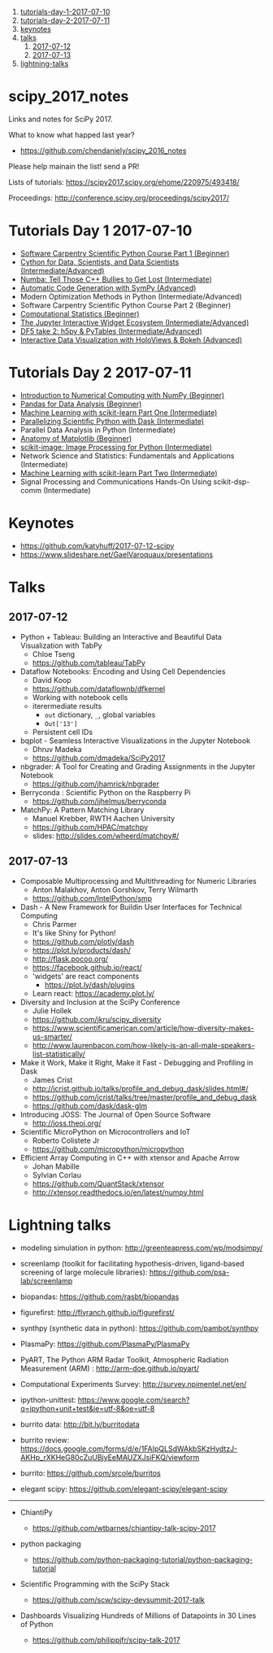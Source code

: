 1. [tutorials-day-1-2017-07-10](https://github.com/chendaniely/scipy_2017_notes#tutorials-day-1-2017-07-10)
2. [tutorials-day-2-2017-07-11](https://github.com/chendaniely/scipy_2017_notes#tutorials-day-2-2017-07-11)
3. [keynotes](https://github.com/chendaniely/scipy_2017_notes#keynotes)
4. [talks](https://github.com/chendaniely/scipy_2017_notes#talks)
    1. [2017-07-12](https://github.com/chendaniely/scipy_2017_notes#2017-07-12)
    2. [2017-07-13](https://github.com/chendaniely/scipy_2017_notes/blob/master/README.md#2017-07-13)
5. [lightning-talks](https://github.com/chendaniely/scipy_2017_notes#lightning-talks)

# scipy_2017_notes
Links and notes for SciPy 2017.

What to know what happed last year?

- https://github.com/chendaniely/scipy_2016_notes

Please help mainain the list! send a PR!

Lists of tutorials: https://scipy2017.scipy.org/ehome/220975/493418/

Proceedings: http://conference.scipy.org/proceedings/scipy2017/

# Tutorials Day 1 2017-07-10

- [Software Carpentry Scientific Python Course Part 1 (Beginner)][13]
- [Cython for Data, Scientists, and Data Scientists (Intermediate/Advanced)][4]
- [Numba: Tell Those C++ Bullies to Get Lost (Intermediate)][6]
- [Automatic Code Generation with SymPy (Advanced)][3]
- Modern Optimization Methods in Python (Intermediate/Advanced)
- Software Carpentry Scientific Python Course Part 2 (Beginner)
- [Computational Statistics (Beginner)][11]
- [The Jupyter Interactive Widget Ecosystem (Intermediate/Advanced)][5]
- [DF5 take 2: h5py & PyTables (Intermediate/Advanced)][2]
- [Interactive Data Visualization with HoloViews & Bokeh (Advanced)][9]

# Tutorials Day 2 2017-07-11

- [Introduction to Numerical Computing with NumPy (Beginner)][12]
- [Pandas for Data Analysis (Beginner)][7]
- [Machine Learning with scikit-learn Part One (Intermediate)][1]
- [Parallelizing Scientific Python with Dask (Intermediate)][14]
- Parallel Data Analysis in Python (Intermediate)
- [Anatomy of Matplotlib (Beginner)][10]
- [scikit-image: Image Processing for Python (Intermediate)][15]
- Network Science and Statistics: Fundamentals and Applications (Intermediate)
- [Machine Learning with scikit-learn Part Two (Intermediate)][8]
- Signal Processing and Communications Hands-On Using scikit-dsp-comm (Intermediate)

# Keynotes

- https://github.com/katyhuff/2017-07-12-scipy
- https://www.slideshare.net/GaelVaroquaux/presentations

# Talks

## 2017-07-12

- Python + Tableau: Building an Interactive and Beautiful Data Visualization with TabPy
    - Chloe Tseng
    - https://github.com/tableau/TabPy
- Dataflow Notebooks: Encoding and Using Cell Dependencies
    - David Koop
    - https://github.com/dataflownb/dfkernel
    - Working with notebook cells
    - iterermediate results
        - `out` dictionary, `_`, global variables
        - `Out['13']`
    - Persistent cell IDs
- bqplot - Seamless Interactive Visualizations in the Jupyter Notebook
    - Dhruv Madeka
    - https://github.com/dmadeka/SciPy2017
- nbgrader: A Tool for Creating and Grading Assignments in the Jupyter Notebook
    - https://github.com/jhamrick/nbgrader
- Berryconda : Scientific Python on the Raspberry Pi
    - https://github.com/jjhelmus/berryconda
- 	MatchPy: A Pattern Matching Library
    - Manuel Krebber, RWTH Aachen University
    - https://github.com/HPAC/matchpy
    - slides: http://slides.com/wheerd/matchpy#/

## 2017-07-13

- Composable Multiprocessing and Multithreading for Numeric Libraries
    - Anton Malakhov, Anton Gorshkov, Terry Wilmarth
    - https://github.com/IntelPython/smp
- Dash - A New Framework for Buildin User Interfaces for Technical Computing
    - Chris Parmer
    - It's like Shiny for Python!
    - https://github.com/plotly/dash
    - https://plot.ly/products/dash/
    - http://flask.pocoo.org/
    - https://facebook.github.io/react/
    - 'widgets' are react components
        - https://plot.ly/dash/plugins
    - Learn react: https://academy.plot.ly/
- Diversity and Inclusion at the SciPy Conference
    - Julie Hollek
    - https://github.com/jkru/scipy_diversity
    - https://www.scientificamerican.com/article/how-diversity-makes-us-smarter/
    - http://www.laurenbacon.com/how-likely-is-an-all-male-speakers-list-statistically/
- Make it Work, Make it Right, Make it Fast - Debugging and Profiling in Dask
    - James Crist
    - http://jcrist.github.io/talks/profile_and_debug_dask/slides.html#/
    - https://github.com/jcrist/talks/tree/master/profile_and_debug_dask
    - https://github.com/dask/dask-glm
- Introducing JOSS: The Journal of Open Source Software
    - http://joss.theoj.org/
- Scientific MicroPython on Microcontrollers and IoT
    - Roberto Colistete Jr
    - https://github.com/micropython/micropython
- Efficient Array Computing in C++ with xtensor and Apache Arrow
    - Johan Mabille
    - Sylvian Corlau
    - https://github.com/QuantStack/xtensor
    - http://xtensor.readthedocs.io/en/latest/numpy.html

# Lightning talks
- modeling simulation in python: http://greenteapress.com/wp/modsimpy/
- screenlamp (toolkit for facilitating hypothesis-driven, ligand-based screening of large molecule libraries): https://github.com/psa-lab/screenlamp
- biopandas: https://github.com/rasbt/biopandas
- figurefirst: http://flyranch.github.io/figurefirst/
- synthpy (synthetic data in python): https://github.com/pambot/synthpy
- PlasmaPy: https://github.com/PlasmaPy/PlasmaPy
- PyART, The Python ARM Radar Toolkit, Atmospheric Radiation Measurement (ARM) : http://arm-doe.github.io/pyart/
- Computational Experiments Survey: http://survey.npimentel.net/en/
- ipython-unittest: https://www.google.com/search?q=ipython+unit+test&ie=utf-8&oe=utf-8
- burrito data: http://bit.ly/burritodata
- burrito review: https://docs.google.com/forms/d/e/1FAIpQLSdWAkbSKzHydtzJ-AKHp_rXKHeG80cZuUBjyEeMAUZXJsiFKQ/viewform
- burrito: https://github.com/srcole/burritos

- elegant scipy: https://github.com/elegant-scipy/elegant-scipy

<hr>

- ChiantiPy
    - https://github.com/wtbarnes/chiantipy-talk-scipy-2017

- python packaging
    - https://github.com/python-packaging-tutorial/python-packaging-tutorial

- Scientific Programming with the SciPy Stack
    - https://github.com/scw/scipy-devsummit-2017-talk

- Dashboards Visualizing Hundreds of Millions of Datapoints in 30 Lines of Python
     - https://github.com/philippjfr/scipy-talk-2017

[1]: https://github.com/amueller/scipy-2017-sklearn
[2]: https://github.com/tomkooij/scipy2017
[3]: https://github.com/sympy/scipy-2017-codegen-tutorial
[4]: https://github.com/kwmsmith/scipy-2017-cython-tutorial
[5]: https://github.com/mwcraig/scipy2017-jupyter-widgets-tutorial
[6]: https://github.com/gforsyth/numba_tutorial_scipy2017
[7]: https://github.com/chendaniely/scipy-2017-tutorial-pandas
[8]: https://github.com/LqNoob/scipy-2017-sklearn
[9]: https://github.com/ioam/scipy-2017-holoviews-tutorial
[10]: https://github.com/WeatherGod/AnatomyOfMatplotlib
[11]: https://github.com/AllenDowney/CompStats
[12]: https://github.com/enthought/Numpy-Tutorial-SciPyConf-2017
[13]: https://github.com/maxim-belkin/2017-07-10-scipy
[14]: https://github.com/dask/dask-tutorial/tree/scipy-2017
[15]: https://github.com/scikit-image/skimage-tutorials

